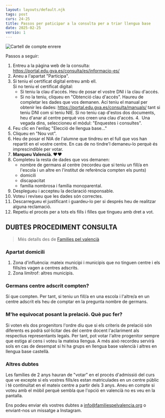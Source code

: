 ```yaml
---
layout: layouts/default.njk
tags: post
curs: 24-25
title: Passos per paticipar a la consulta per a triar llengua base
date: 2025-02-25
versio: 1
---
```

![Cartell de compte enrere](/assets/imgs/2025-02-25-votacio.jpg)

Passos a seguir:

1. Entreu a la pàgina web de la consulta: <https://portal.edu.gva.es/consulta/es/informacio-es/>
2. Aneu a l'apartat "Participa".
3. Si teniu el certificat digital entreu amb ell.    
   Si no teniu el certificat digital: 
   - Si teniu la clau d'accés. Heu de posar el vostre DNI i la clau d'accés.
   - Si no la teniu, cliqueu en "Obtenció clau d'accés". Haureu de completar les dades que vos demanen. Ací teniu el manual per obtenir les dades: https://portal.edu.gva.es/consulta/manuals/ tant si teniu DNI com si teniu NIE. Si no teniu cap d'estos dos documents, heu d'anar al centre perquè vos creen una clau d'accés.
4.  Una vegada dins, seleccioneu el mòdul: "Enquestes i consultes".
5. Feu clic en l'enllaç "Elecció de llengua base..."
6. Cliqueu en "Nou vot". 
7. Heu de posar el NIA de l'alumne que tindreu en el full que vos han repartit en el vostre centre. En cas de no tindre'l demaneu-lo perquè és imprescindible per votar. 
8. **Marqueu Valencià. ❤️❤️**
9. Completeu la resta de dades que vos demanen: 
   * nombre de germans al centre (recordeu que si teniu un fill/a en l'escola i un altre en l'institut de referència compten els punts)
   * domicili
   * discapacitat
   * família nombrosa i família monoparental. 
10. Desplegueu i accepteu la declaració responsable. 
11. Voteu i reviseu que les dades són correctes. 
12. Descarregueu el justificant i guardeu-lo per si després heu de realitzar alguna reclamació. 
13. Repetiu el procés per a tots els fills i filles que tingueu amb dret a vot.


## DUBTES PROCEDIMENT CONSULTA

> Més detalls des de [Familíes pel valencià](https://familiespelvalencia.org/)

### Apartat domicili

1. Zona d'influència: mateix municipi i municipis que no tinguen centre i els fills/es vagen a centres adscrits. 
2. Zona limítrof: altres municipis.

### Germans centre adscrit compten?

Sí que compten. Per tant, si teniu un fill/a en una escola i l'altre/a en un centre adscrit els heu de comptar en la pregunta nombre de germans. 

### M'he equivocat posant la prelació. Què puc fer? 

Si voten els dos progenitors l'ordre diu que si els criteris de prelació són diferents es podrà sol·licitar des del centre docent l'aclariment als respectius representants legals. Per tant, pot votar l'altre progenitor sempre que estiga al cens i voteu la mateixa llengua. A més això recordeu servirà sols en cas de desempat si hi ha grups en llengua base valencià i altres en llengua base castellà. 

### Altres dubtes 

Les famílies de 2 anys hauran de "votar" en el procés d'admissió del curs que ve excepte si els vostres fills/es estan matriculades en un centre públic i té continuïtat en el mateix centre a partir dels 3 anys. 
Aneu en compte si voteu amb el mòbil perquè sembla que l'opció en valencià no es veu en la pantalla.

Ens podeu enviar els vostres dubtes a <info@familiespelvalencia.org> o enviant-nos un missatge a Instagram.
